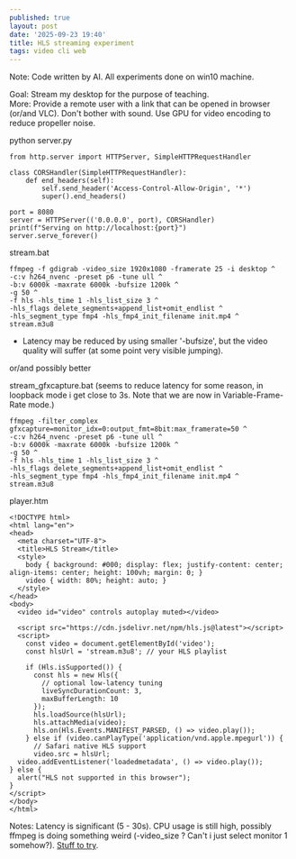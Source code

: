 ```yaml
---
published: true
layout: post
date: '2025-09-23 19:40'
title: HLS streaming experiment
tags: video cli web 
---
```

Note: Code written by AI. All experiments done on win10 machine.

Goal: Stream my desktop for the purpose of teaching.  
More: Provide a remote user with a link that can be opened in browser (or/and VLC). Don't bother with sound. Use GPU for video encoding to reduce propeller noise.

python server.py

    from http.server import HTTPServer, SimpleHTTPRequestHandler
    
    class CORSHandler(SimpleHTTPRequestHandler):
        def end_headers(self):
            self.send_header('Access-Control-Allow-Origin', '*')
            super().end_headers()
    
    port = 8080
    server = HTTPServer(('0.0.0.0', port), CORSHandler)
    print(f"Serving on http://localhost:{port}")
    server.serve_forever()

stream.bat

    ffmpeg -f gdigrab -video_size 1920x1080 -framerate 25 -i desktop ^
    -c:v h264_nvenc -preset p6 -tune ull ^
    -b:v 6000k -maxrate 6000k -bufsize 1200k ^
    -g 50 ^
    -f hls -hls_time 1 -hls_list_size 3 ^
    -hls_flags delete_segments+append_list+omit_endlist ^
    -hls_segment_type fmp4 -hls_fmp4_init_filename init.mp4 ^
    stream.m3u8

* Latency may be reduced by using smaller '-bufsize', but the video quality will suffer (at some point very visible jumping).

or/and possibly better

stream_gfxcapture.bat (seems to reduce latency for some reason, in loopback mode i get close to 3s. Note that we are now in Variable-Frame-Rate mode.)

    ffmpeg -filter_complex gfxcapture=monitor_idx=0:output_fmt=8bit:max_framerate=50 ^
    -c:v h264_nvenc -preset p6 -tune ull ^
    -b:v 6000k -maxrate 6000k -bufsize 1200k ^
    -g 50 ^
    -f hls -hls_time 1 -hls_list_size 3 ^
    -hls_flags delete_segments+append_list+omit_endlist ^
    -hls_segment_type fmp4 -hls_fmp4_init_filename init.mp4 ^
    stream.m3u8

player.htm

    <!DOCTYPE html>
    <html lang="en">
    <head>
      <meta charset="UTF-8">
      <title>HLS Stream</title>
      <style>
        body { background: #000; display: flex; justify-content: center; align-items: center; height: 100vh; margin: 0; }
        video { width: 80%; height: auto; }
      </style>
    </head>
    <body>
      <video id="video" controls autoplay muted></video>
    
      <script src="https://cdn.jsdelivr.net/npm/hls.js@latest"></script>
      <script>
        const video = document.getElementById('video');
        const hlsUrl = 'stream.m3u8'; // your HLS playlist
    
        if (Hls.isSupported()) {
          const hls = new Hls({
            // optional low-latency tuning
            liveSyncDurationCount: 3, 
            maxBufferLength: 10
          });
          hls.loadSource(hlsUrl);
          hls.attachMedia(video);
          hls.on(Hls.Events.MANIFEST_PARSED, () => video.play());
        } else if (video.canPlayType('application/vnd.apple.mpegurl')) {
          // Safari native HLS support
          video.src = hlsUrl;
      video.addEventListener('loadedmetadata', () => video.play());
    } else {
      alert("HLS not supported in this browser");
    }
    </script>
    </body>
    </html>

Notes: Latency is significant (5 - 30s). CPU usage is still high, possibly ffmpeg is doing something weird (-video_size ? Can't i just select monitor 1 somehow?). [Stuff to try](https://trac.ffmpeg.org/wiki/Capture/Desktop#Win10WinRTUWPbasedWindows.Graphics.Capture).
